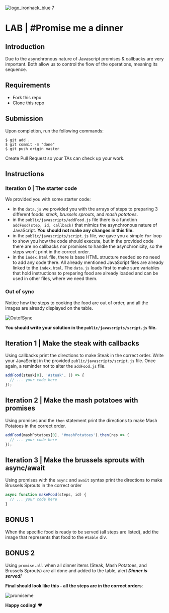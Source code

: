 ![logo_ironhack_blue 7](https://user-images.githubusercontent.com/23629340/40541063-a07a0a8a-601a-11e8-91b5-2f13e4e6b441.png)

# LAB | #Promise me a dinner

## Introduction

Due to the asynchronous nature of Javascript promises & callbacks are very important. Both allow us to control the flow of the operations, meaning its sequence.

## Requirements

- Fork this repo
- Clone this repo

## Submission

Upon completion, run the following commands:

```
$ git add .
$ git commit -m "done"
$ git push origin master
```

Create Pull Request so your TAs can check up your work.

## Instructions

### Iteration 0 | The starter code

We provided you with some starter code:

- in the `data.js` we provided you with the arrays of steps to preparing 3 different foods: _steak_, _brussels sprouts_, and _mash potatoes_.
- in the `public/javascripts/addFood.js` file there is a function `addFood(step, id, callback)` that mimics the asynchronous nature of JavaScript. **You should not make any changes in this file.**
- in the `public/javascripts/script.js` file, we gave you a simple `for` loop to show you how the code should execute, but in the provided code there are no callbacks nor promises to handle the asynchronicity, so the steps won't print in the correct order.
- in the `index.html` file, there is base HTML structure needed so no need to add any code there. All already mentioned JavaScript files are already linked to the `index.html`. The `data.js` loads first to make sure variables that hold instructions to preparing food are already loaded and can be used in other files, where we need them.

### Out of sync

Notice how the steps to cooking the food are out of order, and all the images are already displayed on the table.

<!-- ![](images/OutofSync.gif) -->

![OutofSync](https://user-images.githubusercontent.com/25275745/82280691-6f81b080-995d-11ea-9181-a3ec7fff7ff0.gif)

**You should write your solution in the `public/javascripts/script.js` file.**

## Iteration 1 | Make the steak with callbacks

Using callbacks print the directions to make Steak in the correct order. Write your JavaScript in the provided `public/javascripts/script.js` file. Once again, a reminder not to alter the `addFood.js` file.

```javascript
addFood(steak[0], '#steak', () => {
  // ... your code here
});
```

## Iteration 2 | Make the mash potatoes with promises

Using promises and the `then` statement print the directions to make Mash Potatoes in the correct order.

```javascript
addFood(mashPotatoes[0], '#mashPotatoes').then(res => {
  // ... your code here
});
```

## Iteration 3 | Make the brussels sprouts with async/await

Using promises with the `async` and `await` syntax print the directions to make Brussels Sprouts in the correct order

```javascript
async function makeFood(steps, id) {
  // ... your code here
}
```

## BONUS 1

When the specific food is ready to be served (all steps are listed), add the image that represents that food to the `#table` div.

## BONUS 2

Using `promise.all` when all dinner items (Steak, Mash Potatoes, and Brussels Sprouts) are all done and added to the table, alert **_Dinner is served!_**

**Final should look like this - all the steps are in the correct orders**:

![promiseme](https://user-images.githubusercontent.com/25275745/82280586-2df10580-995d-11ea-982f-e9650cb9bfb2.gif)

<!-- ![](images/inSync.gif) -->

**Happy coding!** :heart:
